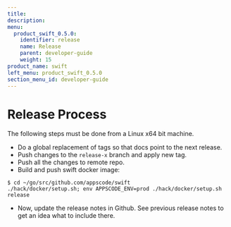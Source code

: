 ```yaml
---
title:
description:
menu:
  product_swift_0.5.0:
    identifier: release    
    name: Release
    parent: developer-guide
    weight: 15
product_name: swift
left_menu: product_swift_0.5.0
section_menu_id: developer-guide
---
```

# Release Process

The following steps must be done from a Linux x64 bit machine.

- Do a global replacement of tags so that docs point to the next release.
- Push changes to the `release-x` branch and apply new tag.
- Push all the changes to remote repo.
- Build and push swift docker image:
```console
$ cd ~/go/src/github.com/appscode/swift
./hack/docker/setup.sh; env APPSCODE_ENV=prod ./hack/docker/setup.sh release
```

- Now, update the release notes in Github. See previous release notes to get an idea what to include there.
